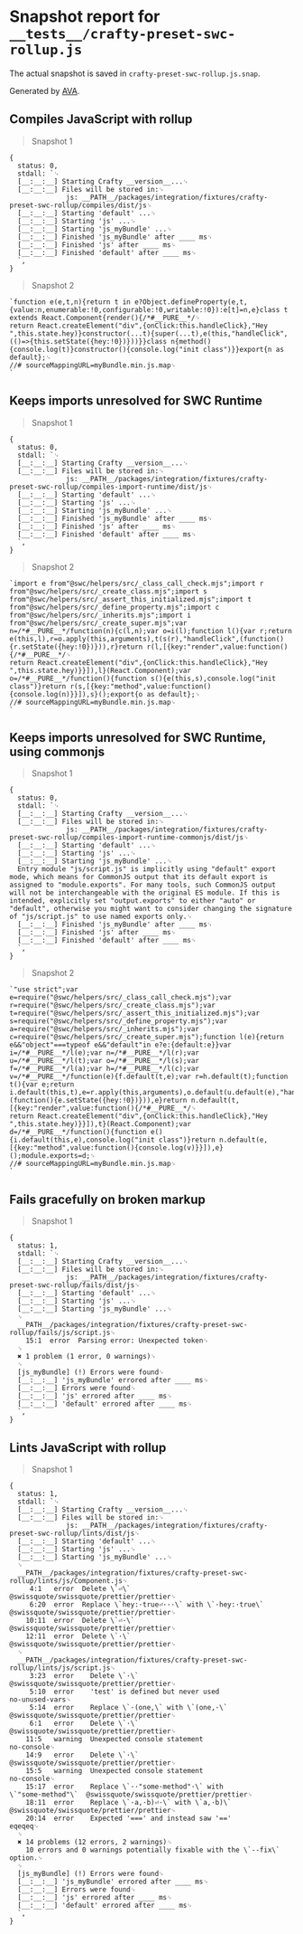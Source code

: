 # Snapshot report for `__tests__/crafty-preset-swc-rollup.js`

The actual snapshot is saved in `crafty-preset-swc-rollup.js.snap`.

Generated by [AVA](https://avajs.dev).

## Compiles JavaScript with rollup

> Snapshot 1

    {
      status: 0,
      stdall: `␊
      [__:__:__] Starting Crafty __version__...␊
      [__:__:__] Files will be stored in:␊
                  js: __PATH__/packages/integration/fixtures/crafty-preset-swc-rollup/compiles/dist/js␊
      [__:__:__] Starting 'default' ...␊
      [__:__:__] Starting 'js' ...␊
      [__:__:__] Starting 'js_myBundle' ...␊
      [__:__:__] Finished 'js_myBundle' after ____ ms␊
      [__:__:__] Finished 'js' after ____ ms␊
      [__:__:__] Finished 'default' after ____ ms␊
      `,
    }

> Snapshot 2

    `function e(e,t,n){return t in e?Object.defineProperty(e,t,{value:n,enumerable:!0,configurable:!0,writable:!0}):e[t]=n,e}class t extends React.Component{render(){/*#__PURE__*/␊
    return React.createElement("div",{onClick:this.handleClick},"Hey ",this.state.hey)}constructor(...t){super(...t),e(this,"handleClick",(()=>{this.setState({hey:!0})}))}}class n{method(){console.log(t)}constructor(){console.log("init class")}}export{n as default};␊
    //# sourceMappingURL=myBundle.min.js.map␊
    `

## Keeps imports unresolved for SWC Runtime

> Snapshot 1

    {
      status: 0,
      stdall: `␊
      [__:__:__] Starting Crafty __version__...␊
      [__:__:__] Files will be stored in:␊
                  js: __PATH__/packages/integration/fixtures/crafty-preset-swc-rollup/compiles-import-runtime/dist/js␊
      [__:__:__] Starting 'default' ...␊
      [__:__:__] Starting 'js' ...␊
      [__:__:__] Starting 'js_myBundle' ...␊
      [__:__:__] Finished 'js_myBundle' after ____ ms␊
      [__:__:__] Finished 'js' after ____ ms␊
      [__:__:__] Finished 'default' after ____ ms␊
      `,
    }

> Snapshot 2

    `import e from"@swc/helpers/src/_class_call_check.mjs";import r from"@swc/helpers/src/_create_class.mjs";import s from"@swc/helpers/src/_assert_this_initialized.mjs";import t from"@swc/helpers/src/_define_property.mjs";import c from"@swc/helpers/src/_inherits.mjs";import i from"@swc/helpers/src/_create_super.mjs";var n=/*#__PURE__*/function(n){c(l,n);var o=i(l);function l(){var r;return e(this,l),r=o.apply(this,arguments),t(s(r),"handleClick",(function(){r.setState({hey:!0})})),r}return r(l,[{key:"render",value:function(){/*#__PURE__*/␊
    return React.createElement("div",{onClick:this.handleClick},"Hey ",this.state.hey)}}]),l}(React.Component);var o=/*#__PURE__*/function(){function s(){e(this,s),console.log("init class")}return r(s,[{key:"method",value:function(){console.log(n)}}]),s}();export{o as default};␊
    //# sourceMappingURL=myBundle.min.js.map␊
    `

## Keeps imports unresolved for SWC Runtime, using commonjs

> Snapshot 1

    {
      status: 0,
      stdall: `␊
      [__:__:__] Starting Crafty __version__...␊
      [__:__:__] Files will be stored in:␊
                  js: __PATH__/packages/integration/fixtures/crafty-preset-swc-rollup/compiles-import-runtime-commonjs/dist/js␊
      [__:__:__] Starting 'default' ...␊
      [__:__:__] Starting 'js' ...␊
      [__:__:__] Starting 'js_myBundle' ...␊
      Entry module "js/script.js" is implicitly using "default" export mode, which means for CommonJS output that its default export is assigned to "module.exports". For many tools, such CommonJS output will not be interchangeable with the original ES module. If this is intended, explicitly set "output.exports" to either "auto" or "default", otherwise you might want to consider changing the signature of "js/script.js" to use named exports only.␊
      [__:__:__] Finished 'js_myBundle' after ____ ms␊
      [__:__:__] Finished 'js' after ____ ms␊
      [__:__:__] Finished 'default' after ____ ms␊
      `,
    }

> Snapshot 2

    `"use strict";var e=require("@swc/helpers/src/_class_call_check.mjs");var r=require("@swc/helpers/src/_create_class.mjs");var t=require("@swc/helpers/src/_assert_this_initialized.mjs");var s=require("@swc/helpers/src/_define_property.mjs");var a=require("@swc/helpers/src/_inherits.mjs");var c=require("@swc/helpers/src/_create_super.mjs");function l(e){return e&&"object"===typeof e&&"default"in e?e:{default:e}}var i=/*#__PURE__*/l(e);var n=/*#__PURE__*/l(r);var u=/*#__PURE__*/l(t);var o=/*#__PURE__*/l(s);var f=/*#__PURE__*/l(a);var h=/*#__PURE__*/l(c);var v=/*#__PURE__*/function(e){f.default(t,e);var r=h.default(t);function t(){var e;return i.default(this,t),e=r.apply(this,arguments),o.default(u.default(e),"handleClick",(function(){e.setState({hey:!0})})),e}return n.default(t,[{key:"render",value:function(){/*#__PURE__*/␊
    return React.createElement("div",{onClick:this.handleClick},"Hey ",this.state.hey)}}]),t}(React.Component);var d=/*#__PURE__*/function(){function e(){i.default(this,e),console.log("init class")}return n.default(e,[{key:"method",value:function(){console.log(v)}}]),e}();module.exports=d;␊
    //# sourceMappingURL=myBundle.min.js.map␊
    `

## Fails gracefully on broken markup

> Snapshot 1

    {
      status: 1,
      stdall: `␊
      [__:__:__] Starting Crafty __version__...␊
      [__:__:__] Files will be stored in:␊
                  js: __PATH__/packages/integration/fixtures/crafty-preset-swc-rollup/fails/dist/js␊
      [__:__:__] Starting 'default' ...␊
      [__:__:__] Starting 'js' ...␊
      [__:__:__] Starting 'js_myBundle' ...␊
      ␊
      __PATH__/packages/integration/fixtures/crafty-preset-swc-rollup/fails/js/script.js␊
        15:1  error  Parsing error: Unexpected token␊
      ␊
      ✖ 1 problem (1 error, 0 warnings)␊
      ␊
      [js_myBundle] (!) Errors were found␊
      [__:__:__] 'js_myBundle' errored after ____ ms␊
      [__:__:__] Errors were found␊
      [__:__:__] 'js' errored after ____ ms␊
      [__:__:__] 'default' errored after ____ ms␊
      `,
    }

## Lints JavaScript with rollup

> Snapshot 1

    {
      status: 1,
      stdall: `␊
      [__:__:__] Starting Crafty __version__...␊
      [__:__:__] Files will be stored in:␊
                  js: __PATH__/packages/integration/fixtures/crafty-preset-swc-rollup/lints/dist/js␊
      [__:__:__] Starting 'default' ...␊
      [__:__:__] Starting 'js' ...␊
      [__:__:__] Starting 'js_myBundle' ...␊
      ␊
      __PATH__/packages/integration/fixtures/crafty-preset-swc-rollup/lints/js/Component.js␊
         4:1   error  Delete \`⏎\`                                 @swissquote/swissquote/prettier/prettier␊
         6:20  error  Replace \`hey:·true⏎···\` with \`·hey:·true\`  @swissquote/swissquote/prettier/prettier␊
        10:11  error  Delete \`⏎·\`                                @swissquote/swissquote/prettier/prettier␊
        12:11  error  Delete \`·\`                                 @swissquote/swissquote/prettier/prettier␊
      ␊
      __PATH__/packages/integration/fixtures/crafty-preset-swc-rollup/lints/js/script.js␊
         3:23  error    Delete \`·\`                                       @swissquote/swissquote/prettier/prettier␊
         5:10  error    'test' is defined but never used                 no-unused-vars␊
         5:14  error    Replace \`·(one,\` with \`(one,·\`                   @swissquote/swissquote/prettier/prettier␊
         6:1   error    Delete \`·\`                                       @swissquote/swissquote/prettier/prettier␊
        11:5   warning  Unexpected console statement                     no-console␊
        14:9   error    Delete \`·\`                                       @swissquote/swissquote/prettier/prettier␊
        15:5   warning  Unexpected console statement                     no-console␊
        15:17  error    Replace \`··"some·method"·\` with \`"some·method"\`  @swissquote/swissquote/prettier/prettier␊
        18:11  error    Replace \`·a,·b)⏎·\` with \`a,·b)\`                  @swissquote/swissquote/prettier/prettier␊
        20:14  error    Expected '===' and instead saw '=='              eqeqeq␊
      ␊
      ✖ 14 problems (12 errors, 2 warnings)␊
        10 errors and 0 warnings potentially fixable with the \`--fix\` option.␊
      ␊
      [js_myBundle] (!) Errors were found␊
      [__:__:__] 'js_myBundle' errored after ____ ms␊
      [__:__:__] Errors were found␊
      [__:__:__] 'js' errored after ____ ms␊
      [__:__:__] 'default' errored after ____ ms␊
      `,
    }
